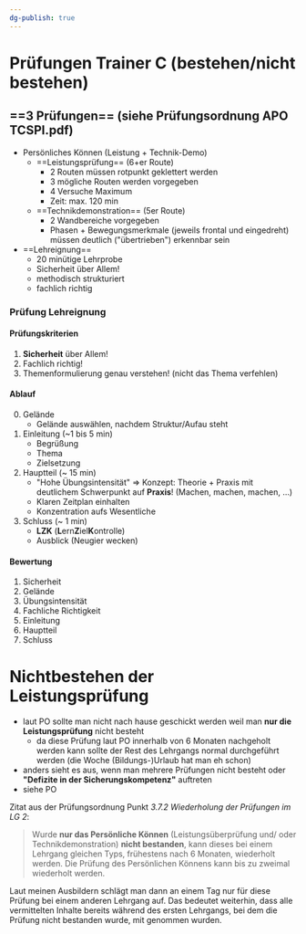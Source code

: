 ```yaml
---
dg-publish: true
---
```


# Prüfungen Trainer C (bestehen/nicht bestehen)

## ==3 Prüfungen== (siehe Prüfungsordnung APO TCSPI.pdf)

- Persönliches Können (Leistung + Technik-Demo)
	- ==Leistungsprüfung== (6+er Route)
		- 2 Routen müssen rotpunkt geklettert werden
		- 3 mögliche Routen werden vorgegeben
		- 4 Versuche Maximum
		- Zeit: max. 120 min
	- ==Technikdemonstration== (5er Route)
		- 2 Wandbereiche vorgegeben
		- Phasen + Bewegungsmerkmale (jeweils frontal und eingedreht) müssen deutlich ("übertrieben") erkennbar sein
- ==Lehreignung==
	- 20 minütige Lehrprobe
	- Sicherheit über Allem!
	- methodisch strukturiert
	- fachlich richtig

### Prüfung Lehreignung

#### Prüfungskriterien

1. **Sicherheit** über Allem!
2. Fachlich richtig!
3. Themenformulierung genau verstehen! (nicht das Thema verfehlen)

#### Ablauf

0. Gelände
	- Gelände auswählen, nachdem Struktur/Aufau steht
1. Einleitung (~1 bis 5 min)
	- Begrüßung
	- Thema
	- Zielsetzung
2. Hauptteil (~ 15 min)
	- "Hohe Übungsintensität" => Konzept: Theorie + Praxis mit deutlichem Schwerpunkt auf **Praxis**! (Machen, machen, machen, ...)
	- Klaren Zeitplan einhalten
	- Konzentration aufs Wesentliche
3. Schluss (~ 1 min)
	- **LZK** (**L**ern**Z**iel**K**ontrolle)
	- Ausblick (Neugier wecken)

#### Bewertung

1. Sicherheit
2. Gelände
3. Übungsintensität
4. Fachliche Richtigkeit
5. Einleitung
6. Hauptteil
7. Schluss

# Nichtbestehen der Leistungsprüfung

- laut PO sollte man nicht nach hause geschickt werden weil man **nur die Leistungsprüfung** nicht besteht
	- da diese Prüfung laut PO innerhalb von 6 Monaten nachgeholt werden kann sollte der Rest des Lehrgangs normal durchgeführt werden (die Woche (Bildungs-)Urlaub hat man eh schon)
- anders sieht es aus, wenn man mehrere Prüfungen nicht besteht oder **"Defizite in der Sicherungskompetenz"** auftreten
- siehe PO

Zitat aus der Prüfungsordnung Punkt *3.7.2 Wiederholung der Prüfungen im LG 2*:

> Wurde **nur das Persönliche Können** (Leistungsüberprüfung und/ oder Technikdemonstration) **nicht bestanden**, kann dieses bei einem Lehrgang gleichen Typs, frühestens nach 6 Monaten, wiederholt werden. Die Prüfung des Persönlichen Könnens kann bis zu zweimal wiederholt werden.

Laut meinen Ausbildern schlägt man dann an einem Tag nur für diese Prüfung bei einem anderen Lehrgang auf.
Das bedeutet weiterhin, dass alle vermittelten Inhalte bereits während des ersten Lehrgangs, bei dem die Prüfung nicht bestanden wurde, mit genommen wurden.